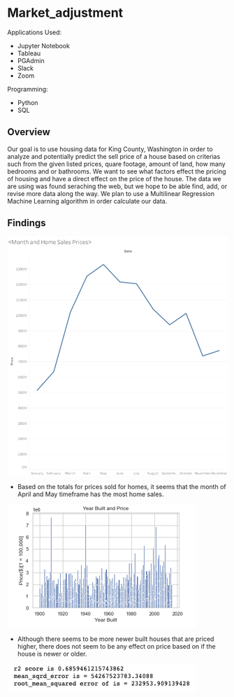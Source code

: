 # Market_adjustment

Applications Used:

* Jupyter Notebook
* Tableau
* PGAdmin
* Slack
* Zoom

Programming:

* Python
* SQL

## Overview

Our goal is to use housing data for King County, Washington in order to analyze and potentially predict the sell price of a house based on criterias such from the given listed prices, quare footage, amount of land, how many bedrooms and or bathrooms.  We want to see what factors effect the pricing of housing and have a direct effect on the price of the house.  The data we are using was found seraching the web, but we hope to be able find, add, or revise more data along the way.  We plan to use a Multilinear Regression Machine Learning algorithm in order calculate our data.  

## Findings



![This is an image](https://github.com/FreeKingU/Market_adjustment-/blob/Paveen/Sheet%201.png)

* Based on the totals for prices sold for homes, it seems that the month of April and May timeframe has the most home sales.

![This is an image](https://github.com/FreeKingU/Market_adjustment-/blob/main/YP.png)

* Although there seems to be more newer built houses that are priced higher, there does not seem to be any effect on price based on if the house is newer or older.

![This is an image](https://github.com/FreeKingU/Market_adjustment-/blob/main/KC_R2.png)

